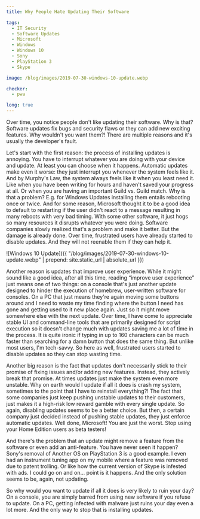 ```yaml
---
title: Why People Hate Updating Their Software

tags:
  - IT Security
  - Software Updates
  - Microsoft
  - Windows
  - Windows 10
  - Sony
  - PlayStation 3
  - Skype

image: /blog/images/2019-07-30-windows-10-update.webp

checker:
  - pwa

long: true
---
```


Over time, you notice people don't like updating their software.
Why is that?
Software updates fix bugs and security flaws or they can add new exciting features.
Why wouldn't you want them?!
There are multiple reasons and it's usually the developer's fault.

Let's start with the first reason: the process of installing updates is annoying.
You have to interrupt whatever you are doing with your device and update.
At least you can choose when it happens.
Automatic updates make even it worse: they just interrupt you whenever the system feels like it.
And by Murphy's Law, the system always feels like it when you least need it.
Like when you have been writing for hours and haven't saved your progress at all.
Or when you are having an important Guild vs. Guild match.
Why is that a problem?
E.g. for Windows Updates installing them entails rebooting once or twice.
And for some reason, Microsoft thought it to be a good idea to default to restarting if the user didn't react to a message  resulting in many reboots with very bad timing.
With some other software, it just hogs so many resources it disrupts whatever you were doing.
Software companies slowly realized that's a problem and make it better.
But the damage is already done.
Over time, frustrated users have already started to disable updates.
And they will not reenable them if they can help it.

![Windows 10 Update]({{ "/blog/images/2019-07-30-windows-10-update.webp" | prepend: site.static_url | absolute_url }})

Another reason is updates that improve user experience.
While it might sound like a good idea, after all this time, reading “improve user experience” just means one of two things: on a console that's just another update designed to hinder the execution of homebrew, user-written software for consoles.
On a PC that just means they're again moving some buttons around and I need to waste my time finding where the button I need has gone and getting used to it new place again.
Just so it might move somewhere else with the next update.
Over time, I have come to appreciate stable UI and command-line tools that are primarily designed for script execution so it doesn't change much with updates saving me a lot of time in the process.
It is quite ironic if typing in up to 160 characters can be much faster than searching for a damn button that does the same thing.
But unlike most users, I'm tech-savvy.
So here as well, frustrated users started to disable updates so they can stop wasting time.

Another big reason is the fact that updates don't necessarily stick to their promise of fixing issues and/or adding new features.
Instead, they actively break that promise.
At times updates just make the system even more unstable.
Why on earth would I update if all it does is crash my system, sometimes to the point that I have to reinstall everything?! 
The fact that some companies just keep pushing unstable updates to their customers, just makes it a high-risk low reward gamble with every single update.
So again, disabling updates seems to be a better choice.
But then, a certain company just decided instead of pushing stable updates, they just enforce automatic updates.
Well done, Microsoft!
You are just the worst.
Stop using your Home Edition users as beta testers!

And there's the problem that an update might remove a feature from the software or even add an anti-feature.
You have never seen it happen?
Sony's removal of Another OS on PlayStation 3 is a good example.
I even had an instrument tuning app on my mobile where a feature was removed due to patent trolling.
Or like how the current version of Skype is infested with ads.
I could go on and on… point is it happens.
And the only solution seems to be, again, not updating.

So why would you want to update if all it does is very likely to ruin your day?
On a console, you are simply barred from using new software if you refuse to update.
On a PC, getting infected with malware just ruins your day even a lot more.
And the only way to stop that is installing updates.
